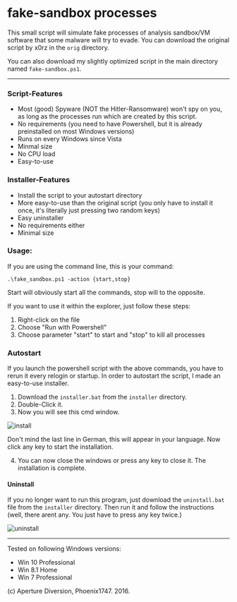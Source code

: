 # fake-sandbox processes

This small script will simulate fake processes of analysis sandbox/VM software that some malware will try to evade.
You can download the original script by x0rz in the ```orig```  directory.

You can also download my slightly optimized script in the main directory named ```fake-sandbox.ps1```.

----------------------------------------

### Script-Features

* Most (good) Spyware (NOT the Hitler-Ransomware) won't spy on you, as long as the processes run which are created by this script.
* No requirements (you need to have Powershell, but it is already preinstalled on most Windows versions)
* Runs on every Windows since Vista
* Minmal size
* No CPU load
* Easy-to-use

### Installer-Features

* Install the script to your autostart directory
* More easy-to-use than the original script (you only have to install it once, it's literally just pressing two random keys)
* Easy uninstaller
* No requirements either
* Minimal size


### Usage:

If you are using the command line, this is your command:

```
.\fake_sandbox.ps1 -action {start,stop}
```
Start will obviously start all the commands, stop will to the opposite.

If you want to use it within the explorer, just follow these steps:

1. Right-click on the file
2. Choose "Run with Powershell"
3. Choose parameter "start" to start and "stop" to kill all processes

### Autostart

If you launch the powershell script with the above commands, you have to rerun it every relogin or startup.
In order to autostart the script, I made an easy-to-use installer.

1. Download the ```installer.bat``` from the ```installer``` directory.
2. Double-Click it.
3. Now you will see this cmd window.

![install](http://www.aperturegds.tk/host/install.png)

  Don't mind the last line in German, this will appear in your language.
Now click any key to start the installation.

4. You can now close the windows or press any key to close it. The installation is complete.

#### Uninstall

If you no longer want to run this program, just download the ```uninstall.bat``` file from the ```installer``` directory.
Then run it and follow the instructions (well, there arent any. You just have to press any key twice.)

![uninstall](http://www.aperturegds.tk/host/uninstall.png)

----------------------------------------

Tested on following Windows versions:

* Win 10 Professional
* Win 8.1 Home
* Win 7 Professional

(c) Aperture Diversion, Phoenix1747. 2016.
